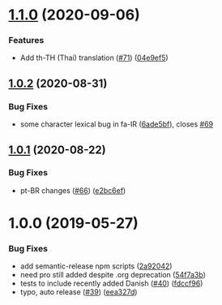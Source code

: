 ﻿# [1.1.0](https://github.com/kevinchappell/formBuilder-languages/compare/v1.0.2...v1.1.0) (2020-09-06)


### Features

* Add th-TH (Thai) translation ([#71](https://github.com/kevinchappell/formBuilder-languages/issues/71)) ([04e9ef5](https://github.com/kevinchappell/formBuilder-languages/commit/04e9ef5))

## [1.0.2](https://github.com/kevinchappell/formBuilder-languages/compare/v1.0.1...v1.0.2) (2020-08-31)


### Bug Fixes

* some character lexical bug in fa-IR ([6ade5bf](https://github.com/kevinchappell/formBuilder-languages/commit/6ade5bf)), closes [#69](https://github.com/kevinchappell/formBuilder-languages/issues/69)

## [1.0.1](https://github.com/kevinchappell/formBuilder-languages/compare/v1.0.0...v1.0.1) (2020-08-22)


### Bug Fixes

* pt-BR changes ([#66](https://github.com/kevinchappell/formBuilder-languages/issues/66)) ([e2bc6ef](https://github.com/kevinchappell/formBuilder-languages/commit/e2bc6ef))

# 1.0.0 (2019-05-27)


### Bug Fixes

* add semantic-release npm scripts ([2a92042](https://github.com/kevinchappell/formBuilder-languages/commit/2a92042))
* need pro still added despite .org deprecation ([54f7a3b](https://github.com/kevinchappell/formBuilder-languages/commit/54f7a3b))
* tests to include recently added Danish ([#40](https://github.com/kevinchappell/formBuilder-languages/issues/40)) ([fdccf96](https://github.com/kevinchappell/formBuilder-languages/commit/fdccf96))
* typo, auto release ([#39](https://github.com/kevinchappell/formBuilder-languages/issues/39)) ([eea327d](https://github.com/kevinchappell/formBuilder-languages/commit/eea327d))
